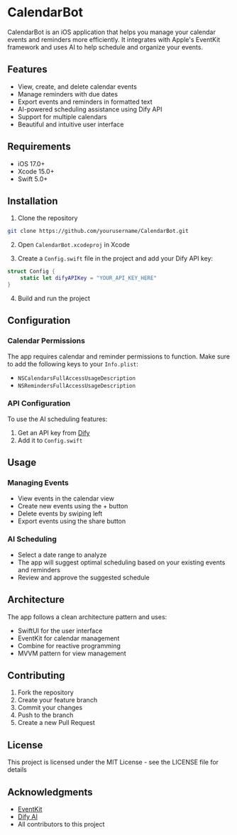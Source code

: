 # CalendarBot

CalendarBot is an iOS application that helps you manage your calendar events and reminders more efficiently. It integrates with Apple's EventKit framework and uses AI to help schedule and organize your events.

## Features

- View, create, and delete calendar events
- Manage reminders with due dates
- Export events and reminders in formatted text
- AI-powered scheduling assistance using Dify API
- Support for multiple calendars
- Beautiful and intuitive user interface

## Requirements

- iOS 17.0+
- Xcode 15.0+
- Swift 5.0+

## Installation

1. Clone the repository
```bash
git clone https://github.com/yourusername/CalendarBot.git
```

2. Open `CalendarBot.xcodeproj` in Xcode

3. Create a `Config.swift` file in the project and add your Dify API key:
```swift
struct Config {
    static let difyAPIKey = "YOUR_API_KEY_HERE"
}
```

4. Build and run the project

## Configuration

### Calendar Permissions
The app requires calendar and reminder permissions to function. Make sure to add the following keys to your `Info.plist`:

- `NSCalendarsFullAccessUsageDescription`
- `NSRemindersFullAccessUsageDescription`

### API Configuration
To use the AI scheduling features:
1. Get an API key from [Dify](https://dify.ai)
2. Add it to `Config.swift`

## Usage

### Managing Events
- View events in the calendar view
- Create new events using the + button
- Delete events by swiping left
- Export events using the share button

### AI Scheduling
- Select a date range to analyze
- The app will suggest optimal scheduling based on your existing events and reminders
- Review and approve the suggested schedule

## Architecture

The app follows a clean architecture pattern and uses:
- SwiftUI for the user interface
- EventKit for calendar management
- Combine for reactive programming
- MVVM pattern for view management

## Contributing

1. Fork the repository
2. Create your feature branch
3. Commit your changes
4. Push to the branch
5. Create a new Pull Request

## License

This project is licensed under the MIT License - see the LICENSE file for details

## Acknowledgments

- [EventKit](https://developer.apple.com/documentation/eventkit)
- [Dify AI](https://dify.ai)
- All contributors to this project 